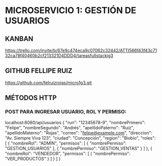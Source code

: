 # MICROSERVICIO 1: GESTIÓN DE USUARIOS

## KANBAN

https://trello.com/invite/b/67e9c474eca9c07062c32442/ATTI566f43f43c7132ca78f40460b2cf213321D4DDD4/tareasfullstackig3

## GITHUB FELLIPE RUIZ

https://github.com/felruizrojas/micro1g3.git

## MÉTODOS HTTP


### POST PARA INGRESAR USUARIO, ROL Y PERMISO:
localhost:8080/api/usuarios
{
  "run": "12345678-9",
  "nombrePrimero": "Felipe",
  "nombreSegundo": "Andrés",
  "apellidoPaterno": "Ruiz",
  "apellidoMaterno": "Rojas",
  "correo": "felipe@example.com",
  "direccion": "Av. Siempre Viva 123",
  "ciudad": "Concepción",
  "region": "Biobío",
  "roles": [
    {
      "nombreRol": "ADMIN",
      "permisos": [
        {
          "nombrePermiso": "GESTION_USUARIOS"
        },
        {
          "nombrePermiso": "GESTION_VENTAS"
        }
      ]
    },
    {
      "nombreRol": "VENDEDOR",
      "permisos": [
        {
          "nombrePermiso": "VER_PRODUCTOS"
        }
      ]
    }
  ]
}
